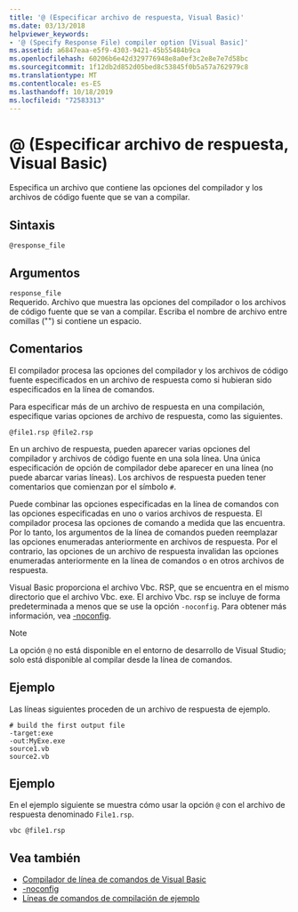 ```yaml
---
title: '@ (Especificar archivo de respuesta, Visual Basic)'
ms.date: 03/13/2018
helpviewer_keywords:
- '@ (Specify Response File) compiler option [Visual Basic]'
ms.assetid: a6847eaa-e5f9-4303-9421-45b55484b9ca
ms.openlocfilehash: 60206b6e42d329776948e8a0ef3c2e8e7e7d58bc
ms.sourcegitcommit: 1f12db2d852d05bed8c53845f0b5a57a762979c8
ms.translationtype: MT
ms.contentlocale: es-ES
ms.lasthandoff: 10/18/2019
ms.locfileid: "72583313"
---
```

# <a name="-specify-response-file-visual-basic"></a>@ (Especificar archivo de respuesta, Visual Basic)

Especifica un archivo que contiene las opciones del compilador y los archivos de código fuente que se van a compilar.

## <a name="syntax"></a>Sintaxis

```console
@response_file
```

## <a name="arguments"></a>Argumentos

`response_file`  
Requerido. Archivo que muestra las opciones del compilador o los archivos de código fuente que se van a compilar. Escriba el nombre de archivo entre comillas ("") si contiene un espacio.

## <a name="remarks"></a>Comentarios

El compilador procesa las opciones del compilador y los archivos de código fuente especificados en un archivo de respuesta como si hubieran sido especificados en la línea de comandos.

Para especificar más de un archivo de respuesta en una compilación, especifique varias opciones de archivo de respuesta, como las siguientes.

```console
@file1.rsp @file2.rsp
```

En un archivo de respuesta, pueden aparecer varias opciones del compilador y archivos de código fuente en una sola línea. Una única especificación de opción de compilador debe aparecer en una línea (no puede abarcar varias líneas). Los archivos de respuesta pueden tener comentarios que comienzan por el símbolo `#`.

Puede combinar las opciones especificadas en la línea de comandos con las opciones especificadas en uno o varios archivos de respuesta. El compilador procesa las opciones de comando a medida que las encuentra. Por lo tanto, los argumentos de la línea de comandos pueden reemplazar las opciones enumeradas anteriormente en archivos de respuesta. Por el contrario, las opciones de un archivo de respuesta invalidan las opciones enumeradas anteriormente en la línea de comandos o en otros archivos de respuesta.

Visual Basic proporciona el archivo Vbc. RSP, que se encuentra en el mismo directorio que el archivo Vbc. exe. El archivo Vbc. rsp se incluye de forma predeterminada a menos que se use la opción `-noconfig`. Para obtener más información, vea [-noconfig](../../../visual-basic/reference/command-line-compiler/noconfig.md).

> [!NOTE]
> La opción `@` no está disponible en el entorno de desarrollo de Visual Studio; solo está disponible al compilar desde la línea de comandos.

## <a name="example"></a>Ejemplo

Las líneas siguientes proceden de un archivo de respuesta de ejemplo.

```console
# build the first output file
-target:exe
-out:MyExe.exe
source1.vb
source2.vb
```

## <a name="example"></a>Ejemplo

En el ejemplo siguiente se muestra cómo usar la opción `@` con el archivo de respuesta denominado `File1.rsp`.

```console
vbc @file1.rsp
```

## <a name="see-also"></a>Vea también

- [Compilador de línea de comandos de Visual Basic](../../../visual-basic/reference/command-line-compiler/index.md)
- [-noconfig](../../../visual-basic/reference/command-line-compiler/noconfig.md)
- [Líneas de comandos de compilación de ejemplo](../../../visual-basic/reference/command-line-compiler/sample-compilation-command-lines.md)
